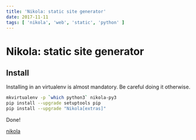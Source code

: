 ```yaml
---
title: 'Nikola: static site generator'
date: 2017-11-11
tags: [ 'nikola', 'web', 'static', 'python' ]
---
```


# Nikola: static site generator

## Install

Installing in an virtualenv is almost mandatory. Be careful doing it otherwise.

```bash
mkvirtualenv -p `which python3` nikola-py3
pip install --upgrade setuptools pip
pip install --upgrade "Nikola[extras]"
```

Done!

[nikola](https://getnikola.com/getting-started.html)

